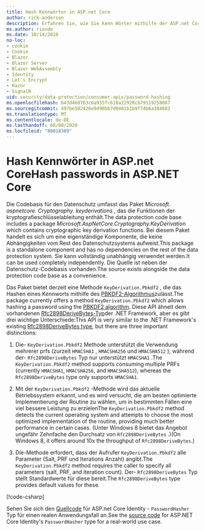 ```yaml
---
title: Hash Kennwörter in ASP.net Core
author: rick-anderson
description: Erfahren Sie, wie Sie Kenn Wörter mithilfe der ASP.net Core-Datenschutz-APIs Kenn Wörtern.
ms.author: riande
ms.date: 10/14/2016
no-loc:
- cookie
- Cookie
- Blazor
- Blazor Server
- Blazor WebAssembly
- Identity
- Let's Encrypt
- Razor
- SignalR
uid: security/data-protection/consumer-apis/password-hashing
ms.openlocfilehash: 643d468763c6a935fc618a22920cb79119258087
ms.sourcegitcommit: 497be502426e9d90bb7d0401b1b9f74b6a384682
ms.translationtype: MT
ms.contentlocale: de-DE
ms.lasthandoff: 08/08/2020
ms.locfileid: "88018389"
---
```

# <a name="hash-passwords-in-aspnet-core"></a><span data-ttu-id="6dcfd-103">Hash Kennwörter in ASP.net Core</span><span class="sxs-lookup"><span data-stu-id="6dcfd-103">Hash passwords in ASP.NET Core</span></span>

<span data-ttu-id="6dcfd-104">Die Codebasis für den Datenschutz umfasst das Paket *Microsoft. aspnetcore. Cryptography. keyderivations* , das die Funktionen der kryptografieschlüsselableitung enthält.</span><span class="sxs-lookup"><span data-stu-id="6dcfd-104">The data protection code base includes a package *Microsoft.AspNetCore.Cryptography.KeyDerivation* which contains cryptographic key derivation functions.</span></span> <span data-ttu-id="6dcfd-105">Bei diesem Paket handelt es sich um eine eigenständige Komponente, die keine Abhängigkeiten vom Rest des Datenschutzsystems aufweist.</span><span class="sxs-lookup"><span data-stu-id="6dcfd-105">This package is a standalone component and has no dependencies on the rest of the data protection system.</span></span> <span data-ttu-id="6dcfd-106">Sie kann vollständig unabhängig verwendet werden.</span><span class="sxs-lookup"><span data-stu-id="6dcfd-106">It can be used completely independently.</span></span> <span data-ttu-id="6dcfd-107">Die Quelle ist neben der Datenschutz-Codebasis vorhanden.</span><span class="sxs-lookup"><span data-stu-id="6dcfd-107">The source exists alongside the data protection code base as a convenience.</span></span>

<span data-ttu-id="6dcfd-108">Das Paket bietet derzeit eine Methode `KeyDerivation.Pbkdf2` , die das Hashen eines Kennworts mithilfe des [PBKDF2-Algorithmus](https://tools.ietf.org/html/rfc2898#section-5.2)zulässt.</span><span class="sxs-lookup"><span data-stu-id="6dcfd-108">The package currently offers a method `KeyDerivation.Pbkdf2` which allows hashing a password using the [PBKDF2 algorithm](https://tools.ietf.org/html/rfc2898#section-5.2).</span></span> <span data-ttu-id="6dcfd-109">Diese API ähnelt dem vorhandenen [Rfc2898DeriveBytes-Typ](/dotnet/api/system.security.cryptography.rfc2898derivebytes)der .NET Framework, aber es gibt drei wichtige Unterschiede:</span><span class="sxs-lookup"><span data-stu-id="6dcfd-109">This API is very similar to the .NET Framework's existing [Rfc2898DeriveBytes type](/dotnet/api/system.security.cryptography.rfc2898derivebytes), but there are three important distinctions:</span></span>

1. <span data-ttu-id="6dcfd-110">Die- `KeyDerivation.Pbkdf2` Methode unterstützt die Verwendung mehrerer prfs (zurzeit `HMACSHA1` , `HMACSHA256` und `HMACSHA512` ), während der- `Rfc2898DeriveBytes` Typ nur unterstützt `HMACSHA1` .</span><span class="sxs-lookup"><span data-stu-id="6dcfd-110">The `KeyDerivation.Pbkdf2` method supports consuming multiple PRFs (currently `HMACSHA1`, `HMACSHA256`, and `HMACSHA512`), whereas the `Rfc2898DeriveBytes` type only supports `HMACSHA1`.</span></span>

2. <span data-ttu-id="6dcfd-111">Mit der `KeyDerivation.Pbkdf2` -Methode wird das aktuelle Betriebssystem erkannt, und es wird versucht, die am besten optimierte Implementierung der Routine zu wählen, um in bestimmten Fällen eine viel bessere Leistung zu erzielen</span><span class="sxs-lookup"><span data-stu-id="6dcfd-111">The `KeyDerivation.Pbkdf2` method detects the current operating system and attempts to choose the most optimized implementation of the routine, providing much better performance in certain cases.</span></span> <span data-ttu-id="6dcfd-112">(Unter Windows 8 bietet das Angebot ungefähr Zehnfache den Durchsatz von `Rfc2898DeriveBytes` .)</span><span class="sxs-lookup"><span data-stu-id="6dcfd-112">(On Windows 8, it offers around 10x the throughput of `Rfc2898DeriveBytes`.)</span></span>

3. <span data-ttu-id="6dcfd-113">Die-Methode erfordert, dass der Aufrufer `KeyDerivation.Pbkdf2` alle Parameter (Salt, PRF und Iterations Anzahl) angibt.</span><span class="sxs-lookup"><span data-stu-id="6dcfd-113">The `KeyDerivation.Pbkdf2` method requires the caller to specify all parameters (salt, PRF, and iteration count).</span></span> <span data-ttu-id="6dcfd-114">Der- `Rfc2898DeriveBytes` Typ stellt Standardwerte für diese bereit.</span><span class="sxs-lookup"><span data-stu-id="6dcfd-114">The `Rfc2898DeriveBytes` type provides default values for these.</span></span>

[!code-csharp[](password-hashing/samples/passwordhasher.cs)]

<span data-ttu-id="6dcfd-115">Sehen Sie sich den [Quellcode](https://github.com/dotnet/AspNetCore/blob/master/src/Identity/Extensions.Core/src/PasswordHasher.cs) für ASP.net Core Identity - `PasswordHasher` Typ für einen realen Anwendungsfall an.</span><span class="sxs-lookup"><span data-stu-id="6dcfd-115">See the [source code](https://github.com/dotnet/AspNetCore/blob/master/src/Identity/Extensions.Core/src/PasswordHasher.cs) for ASP.NET Core Identity's `PasswordHasher` type for a real-world use case.</span></span>
